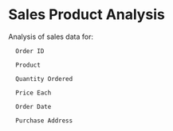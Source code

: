# Sales Product Analysis


Analysis of sales data for:

      Order ID
   
      Product
   
      Quantity Ordered
   
      Price Each
   
      Order Date
   
      Purchase Address
